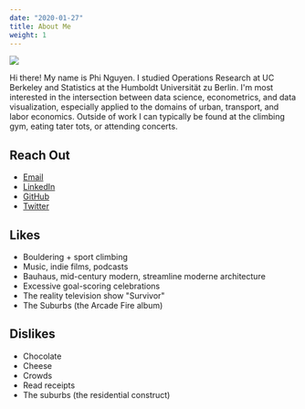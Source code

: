 ```yaml
---
date: "2020-01-27"
title: About Me
weight: 1
---
```


![](../../img/Climbing.jpg)

Hi there! My name is Phi Nguyen. I studied Operations Research at UC Berkeley and Statistics at the Humboldt Universität zu Berlin. I'm most interested in the intersection between data science, econometrics, and data visualization, especially applied to the domains of urban, transport, and labor economics. Outside of work I can typically be found at the climbing gym, eating tater tots, or attending concerts.

## Reach Out

- [Email](mailto:phi.nguyen@@outlook.com)
- [LinkedIn](https://www.linkedin.com/in/phinguyen44)
- [GitHub](https://www.github.com/phister)
- [Twitter](https://www.twitter.com/phister44)

## Likes

- Bouldering + sport climbing
- Music, indie films, podcasts
- Bauhaus, mid-century modern, streamline moderne architecture
- Excessive goal-scoring celebrations
- The reality television show "Survivor"
- The Suburbs (the Arcade Fire album)

## Dislikes

- Chocolate
- Cheese
- Crowds
- Read receipts
- The suburbs (the residential construct)